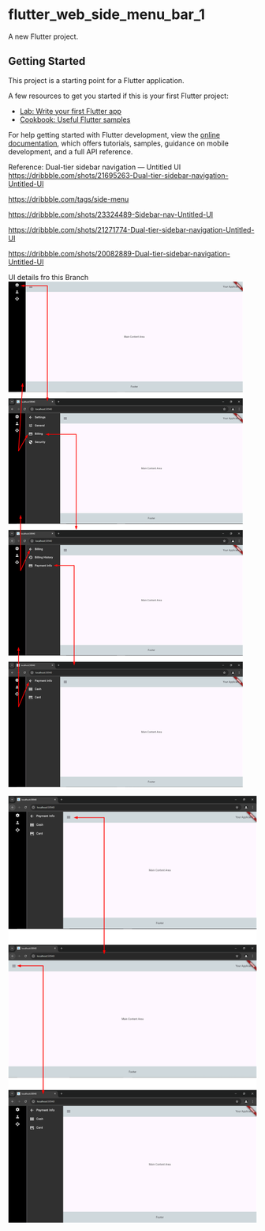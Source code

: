 # flutter_web_side_menu_bar_1

A new Flutter project.

## Getting Started

This project is a starting point for a Flutter application.

A few resources to get you started if this is your first Flutter project:

- [Lab: Write your first Flutter app](https://docs.flutter.dev/get-started/codelab)
- [Cookbook: Useful Flutter samples](https://docs.flutter.dev/cookbook)

For help getting started with Flutter development, view the
[online documentation](https://docs.flutter.dev/), which offers tutorials,
samples, guidance on mobile development, and a full API reference.

Reference:
Dual-tier sidebar navigation — Untitled UI
https://dribbble.com/shots/21695263-Dual-tier-sidebar-navigation-Untitled-UI

https://dribbble.com/tags/side-menu

https://dribbble.com/shots/23324489-Sidebar-nav-Untitled-UI

https://dribbble.com/shots/21271774-Dual-tier-sidebar-navigation-Untitled-UI

https://dribbble.com/shots/20082889-Dual-tier-sidebar-navigation-Untitled-UI

UI details fro this Branch
![img_2.png](./readme_doc/img_3.png)

![img_2.png](./readme_doc/img_4.png)